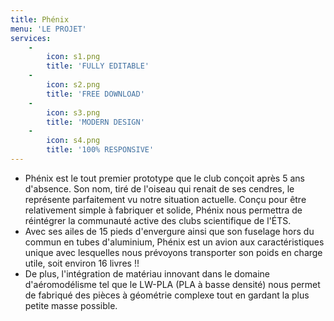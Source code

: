 ```yaml
---
title: Phénix
menu: 'LE PROJET'
services:
    -
        icon: s1.png
        title: 'FULLY EDITABLE'
    -
        icon: s2.png
        title: 'FREE DOWNLOAD'
    -
        icon: s3.png
        title: 'MODERN DESIGN'
    -
        icon: s4.png
        title: '100% RESPONSIVE'
---
```


* Phénix est le tout premier prototype que le club conçoit après 5 ans d'absence. Son nom, tiré de l'oiseau qui renait de ses cendres, le représente parfaitement vu notre situation actuelle. Conçu pour être relativement simple à fabriquer et solide, Phénix nous permettra de réintégrer la communauté active des clubs scientifique de l'ÉTS. 
* Avec ses ailes de 15 pieds d'envergure ainsi que son fuselage hors du commun en tubes d'aluminium, Phénix est un avion aux caractéristiques unique avec lesquelles nous prévoyons transporter son poids en charge utile, soit environ 16 livres !!
* De plus, l'intégration de matériau innovant dans le domaine d'aéromodélisme tel que le LW-PLA (PLA à basse densité) nous permet de fabriqué des pièces à géométrie complexe tout en gardant la plus petite masse possible.